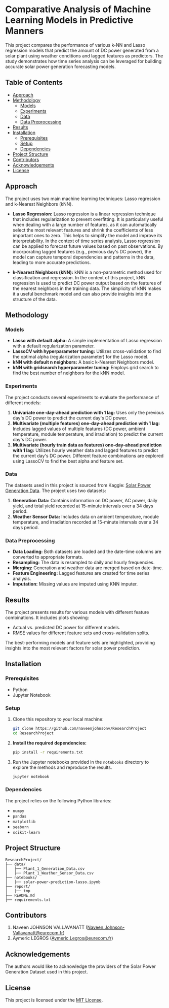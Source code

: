 # Comparative Analysis of Machine Learning Models in Predictive Manners

This project compares the performance of various k-NN and Lasso regression models that predict the amount of DC power generated from a solar plant using weather conditions and lagged features as predictors. The study demonstrates how time series analysis can be leveraged for building accurate solar power generation forecasting models.

## Table of Contents

- [Approach](#approach)
- [Methodology](#methodology)
  - [Models](#models)
  - [Experiments](#experiments)
  - [Data](#data)
  - [Data Preprocessing](#data-preprocessing)
- [Results](#results)
- [Installation](#installation)
  - [Prerequisites](#prerequisites)
  - [Setup](#setup)
  - [Dependencies](#dependencies)
- [Project Structure](#project-structure)
- [Contributors](#contributors)
- [Acknowledgements](#acknowledgements)
- [License](#license)

## Approach

The project uses two main machine learning techniques: Lasso regression and k-Nearest Neighbors (kNN).

- **Lasso Regression:** Lasso regression is a linear regression technique that includes regularization to prevent overfitting. It is particularly useful when dealing with a large number of features, as it can automatically select the most relevant features and shrink the coefficients of less important ones to zero. This helps to simplify the model and improve its interpretability. In the context of time series analysis, Lasso regression can be applied to forecast future values based on past observations. By incorporating lagged features (e.g., previous day's DC power), the model can capture temporal dependencies and patterns in the data, leading to more accurate predictions.

- **k-Nearest Neighbors (kNN):** kNN is a non-parametric method used for classification and regression. In the context of this project, kNN regression is used to predict DC power output based on the features of the nearest neighbors in the training data. The simplicity of kNN makes it a useful benchmark model and can also provide insights into the structure of the data.

## Methodology

### Models

- **Lasso with default alpha:** A simple implementation of Lasso regression with a default regularization parameter.
- **LassoCV with hyperparameter tuning:** Utilizes cross-validation to find the optimal alpha (regularization parameter) for the Lasso model.
- **kNN with default n neighbors:** A basic k-Nearest Neighbors model.
- **kNN with gridsearch hyperparameter tuning:** Employs grid search to find the best number of neighbors for the kNN model.

### Experiments

The project conducts several experiments to evaluate the performance of different models:

1. **Univariate one-day-ahead prediction with 1 lag:** Uses only the previous day's DC power to predict the current day's DC power.
2. **Multivariate (multiple features) one-day-ahead prediction with 1 lag:** Includes lagged values of multiple features (DC power, ambient temperature, module temperature, and irradiation) to predict the current day's DC power.
3. **Multivariate (hourly train data as features) one-day-ahead prediction with 1 lag:** Utilizes hourly weather data and lagged features to predict the current day's DC power. Different feature combinations are explored using LassoCV to find the best alpha and feature set.

### Data

The datasets used in this project is sourced from Kaggle: [Solar Power Generation Data](https://www.kaggle.com/datasets/ef9660b4985471a8797501c8970009f36c5b3515213e2676cf40f540f0100e54). The project uses two datasets:

1. **Generation Data:** Contains information on DC power, AC power, daily yield, and total yield recorded at 15-minute intervals over a 34 days period.
2. **Weather Sensor Data:** Includes data on ambient temperature, module temperature, and irradiation recorded at 15-minute intervals over a 34 days period.

### Data Preprocessing

- **Data Loading:** Both datasets are loaded and the date-time columns are converted to appropriate formats.
- **Resampling:** The data is resampled to daily and hourly frequencies.
- **Merging:** Generation and weather data are merged based on date-time.
- **Feature Engineering:** Lagged features are created for time series analysis.
- **Imputation:** Missing values are imputed using KNN imputer.

## Results

The project presents results for various models with different feature combinations. It includes plots showing:

- Actual vs. predicted DC power for different models.
- RMSE values for different feature sets and cross-validation splits.

The best-performing models and feature sets are highlighted, providing insights into the most relevant factors for solar power prediction.

## Installation

### Prerequisites

- Python
- Jupyter Notebook

### Setup

1. Clone this repository to your local machine:

    ```bash
    git clone https://github.com/naveenjohnsonv/ResearchProject
    cd ResearchProject
    ```

2. **Install the required dependencies:**

    ```bash
    pip install -r requirements.txt
    ```

3. Run the Jupyter notebooks provided in the `notebooks` directory to explore the methods and reproduce the results.

    ```bash
    jupyter notebook
    ```

### Dependencies

The project relies on the following Python libraries:

- `numpy`
- `pandas`
- `matplotlib`
- `seaborn`
- `scikit-learn`

## Project Structure

```
ResearchProject/
├── data/
│   ├── Plant_1_Generation_Data.csv
│   ├── Plant_1_Weather_Sensor_Data.csv
├── notebooks/
│   ├── solar-power-prediction-lasso.ipynb
├── report/
│   ├── tmp
├── README.md
├── requirements.txt
```

## Contributors

1. Naveen JOHNSON VALLAVANATT (Naveen.Johnson-Vallavanatt@eurecom.fr)
2. Aymeric LEGROS (Aymeric.Legros@eurecom.fr)

## Acknowledgements

The authors would like to acknowledge the providers of the Solar Power Generation Dataset used in this project.

## License

This project is licensed under the [MIT License](LICENSE).